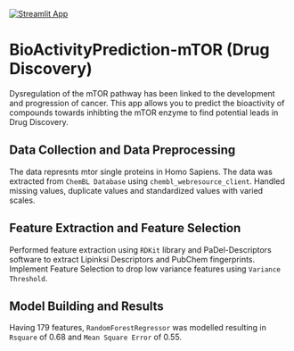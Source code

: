 [![Streamlit App](https://static.streamlit.io/badges/streamlit_badge_black_white.svg)](https://bioactivityprediction-mtor.streamlit.app)
# BioActivityPrediction-mTOR (Drug Discovery)
Dysregulation of the mTOR pathway has been linked to the development and progression of cancer. This app allows you to predict the bioactivity of compounds towards inhibting the mTOR enzyme to find potential leads in Drug Discovery.

## Data Collection and Data Preprocessing 
The data represnts mtor single proteins in Homo Sapiens. The data was extracted from `ChemBL Database` using `chembl_webresource_client`. Handled missing values, duplicate values and standardized values with varied scales.

## Feature Extraction and Feature Selection
Performed feature extraction using `RDKit` library and PaDel-Descriptors software to extract Lipinksi Descriptors and PubChem fingerprints. Implement Feature Selection to drop low variance features using `Variance Threshold`.

## Model Building and Results
Having 179 features, `RandomForestRegressor` was modelled resulting in `Rsquare` of 0.68 and `Mean Square Error` of 0.55. 

